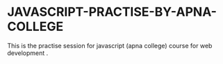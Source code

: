 # JAVASCRIPT-PRACTISE-BY-APNA-COLLEGE
This is the practise session for javascript (apna college) course for web development .

